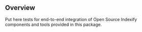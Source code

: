 ## Overview

Put here tests for end-to-end integration of Open Source Indexify components
and tools provided in this package.
